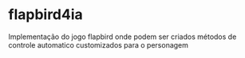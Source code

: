 # flapbird4ia
Implementação do jogo flapbird onde podem ser criados métodos de controle automatico customizados para o personagem
